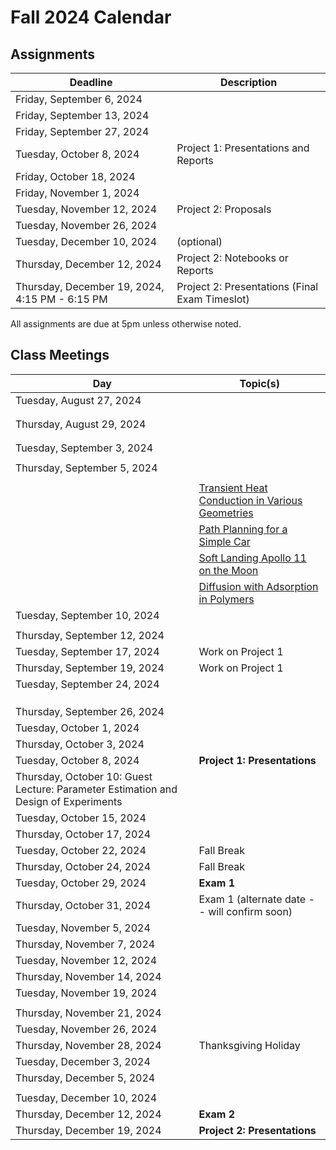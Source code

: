 # Fall 2024 Calendar

## Assignments

| Deadline   | Description |
| ----------- | ----------- |
| Friday, September 6, 2024 | [](../notebooks/assignments/Pyomo1.ipynb) |
| Friday, September  13, 2024 | [](../notebooks/assignments/Pyomo2.ipynb) |
| Friday, September 27, 2024 | [](../notebooks/assignments/Pyomo3.ipynb) | 
| Tuesday, October 8, 2024 | Project 1: Presentations and Reports | 
| Friday, October 18, 2024 | [](../notebooks/assignments/Algorithms1.ipynb) |
| Friday, November 1, 2024 | [](../notebooks/assignments/Algorithms2.ipynb) |
| Tuesday, November 12, 2024 | Project 2: Proposals |
| Tuesday, November 26, 2024 | [](../notebooks/assignments/Algorithms3.ipynb) |
| Tuesday, December 10, 2024 | [](../notebooks/assignments/Algorithms4.ipynb) (optional) |
| Thursday, December 12, 2024 | Project 2: Notebooks or Reports |
| Thursday, December 19, 2024, 4:15 PM - 6:15 PM | Project 2: Presentations (Final Exam Timeslot) |

All assignments are due at 5pm unless otherwise noted.

## Class Meetings

| Day     | Topic(s) |
| ----------- | ----------- |
| Tuesday, August 27, 2024 | [](../notebooks/1/Pyomo-Introduction.ipynb) |
| | [](../notebooks/1/Optimization-Modeling.ipynb) |
| | [](../notebooks/1/LP-NLP.ipynb) |
| Thursday, August 29, 2024 | [](../notebooks/1/Pyomo-Nuts-and-Bolts.ipynb) |
| | [](../notebooks/1/IP.ipynb) |
| | [](../notebooks/assignments/Pyomo1.ipynb) |
| Tuesday, September 3, 2024 | [](../notebooks/2/Logical_Modeling_GDP.ipynb) |
| | [](../notebooks/2/Modeling_Disjunctions_Strip_Packing.ipynb) |
| Thursday, September 5, 2024 | [](../notebooks/3/PyomoDAE_car.ipynb) |
| | [](../notebooks/3/PyomoDAE_TCLab.ipynb) |
| | [Transient Heat Conduction in Various Geometries](https://jckantor.github.io/ND-Pyomo-Cookbook/notebooks/05.03-Heat_Conduction_in_Various_Geometries.html) |
| | [Path Planning for a Simple Car](https://jckantor.github.io/ND-Pyomo-Cookbook/notebooks/06.03-Path-Planning-for-a-Simple-Car.html) |
| | [Soft Landing Apollo 11 on the Moon](https://jckantor.github.io/ND-Pyomo-Cookbook/notebooks/06.04-Soft-Landing-Apollo-11-on-the-Moon.html) |
| | [Diffusion with Adsorption in Polymers](https://jckantor.github.io/ND-Pyomo-Cookbook/notebooks/05.04-Diffusion_Adsorption_in_Polymers.html) |
| Tuesday, September 10, 2024 | [](../notebooks/4/SP.ipynb) |
| | [](../notebooks/4/RiskMeasures.ipynb) |
| Thursday, September 12, 2024 | [](../notebooks/4/blocks.ipynb) |
| Tuesday, September 17, 2024 | Work on Project 1 |
| Thursday, September 19, 2024 | Work on Project 1 |
| Tuesday, September 24, 2024 | [](../notebooks/3/DAE_background.ipynb) |
| | [](../notebooks/3/DAE_numeric_integration.ipynb) |
| | [](../notebooks/3/PyomoDAE_theory.ipynb) |
| | [](../notebooks/3/PyomoDAE_example.ipynb) |
| Thursday, September 26, 2024 | [](../notebooks/6/Math-Primer.ipynb) |
| Tuesday, October 1, 2024 | [](../notebooks/6/Math-Primer-2.ipynb) |
| Thursday, October 3, 2024 | [](../notebooks/6/Optimality.ipynb) |
| Tuesday, October 8, 2024 | **Project 1: Presentations** |
| Thursday, October 10: Guest Lecture: Parameter Estimation and Design of Experiments |
| Tuesday, October 15, 2024 | [](../notebooks/6/Newton-Methods.ipynb) |
| Thursday, October 17, 2024 | [](../notebooks/6/Quasi-Newton-Methods.ipynb) |
| Tuesday, October 22, 2024 | Fall Break |
| Thursday, October 24, 2024 | Fall Break |
| Tuesday, October 29, 2024 | **Exam 1** |
| Thursday, October 31, 2024 | Exam 1 (alternate date -- will confirm soon) |
| Tuesday, November 5, 2024 | [](../notebooks/6/Globalization.ipynb) |
| Thursday, November 7, 2024 | [](../notebooks/7/Convexity.ipynb) |
| Tuesday, November 12, 2024 | [](../notebooks/7/Local-Optimality.ipynb) |
| Thursday, November 14, 2024 | [](../notebooks/7/KKT-Multipliers.ipynb) |
| Tuesday, November 19, 2024 | [](../notebooks/7/Constraint-Qualifications.ipynb) |
| | [](../notebooks/7/NLP-Diagnostics.ipynb) |
| Thursday, November 21, 2024 | [](../notebooks/7/Second-Order.ipynb) |
| Tuesday, November 26, 2024 | [](../notebooks/7/Interior-Point1.ipynb) |
| Thursday, November 28, 2024 | Thanksgiving Holiday |
| Tuesday, December 3, 2024 | [](../notebooks/7/Interior-Point2.ipynb) |
| Thursday, December 5, 2024 | [](../notebooks/8/MILP.ipynb) |
| | [](../notebooks/8/MINLP-Algorithms.ipynb) |
| Tuesday, December 10, 2024 | [](../notebooks/8/Global-Opt.ipynb) |
| Thursday, December 12, 2024 | **Exam 2** |
| Thursday, December 19, 2024 | **Project 2: Presentations** |